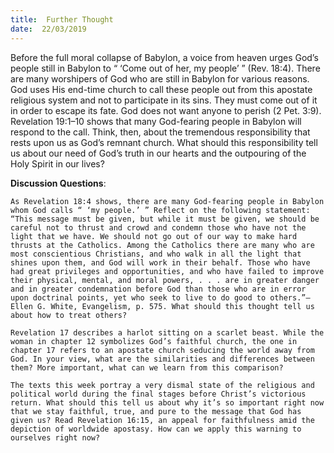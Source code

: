 ```yaml
---
title:  Further Thought
date:  22/03/2019
---
```


Before the full moral collapse of Babylon, a voice from heaven urges God’s people still in Babylon to “ ‘Come out of her, my people’ ” (Rev. 18:4). There are many worshipers of God who are still in Babylon for various reasons. God uses His end-time church to call these people out from this apostate religious system and not to participate in its sins. They must come out of it in order to escape its fate. God does not want anyone to perish (2 Pet. 3:9). Revelation 19:1–10 shows that many God-fearing people in Babylon will respond to the call. Think, then, about the tremendous responsibility that rests upon us as God’s remnant church. What should this responsibility tell us about our need of God’s truth in our hearts and the outpouring of the Holy Spirit in our lives?

**Discussion Questions**:

`As Revelation 18:4 shows, there are many God-fearing people in Babylon whom God calls “ ‘my people.’ ” Reflect on the following statement: “This message must be given, but while it must be given, we should be careful not to thrust and crowd and condemn those who have not the light that we have. We should not go out of our way to make hard thrusts at the Catholics. Among the Catholics there are many who are most conscientious Christians, and who walk in all the light that shines upon them, and God will work in their behalf. Those who have had great privileges and opportunities, and who have failed to improve their physical, mental, and moral powers, . . . are in greater danger and in greater condemnation before God than those who are in error upon doctrinal points, yet who seek to live to do good to others.”—Ellen G. White, Evangelism, p. 575. What should this thought tell us about how to treat others?`

`Revelation 17 describes a harlot sitting on a scarlet beast. While the woman in chapter 12 symbolizes God’s faithful church, the one in chapter 17 refers to an apostate church seducing the world away from God. In your view, what are the similarities and differences between them? More important, what can we learn from this comparison?`

`The texts this week portray a very dismal state of the religious and political world during the final stages before Christ’s victorious return. What should this tell us about why it’s so important right now that we stay faithful, true, and pure to the message that God has given us? Read Revelation 16:15, an appeal for faithfulness amid the depiction of worldwide apostasy. How can we apply this warning to ourselves right now?`